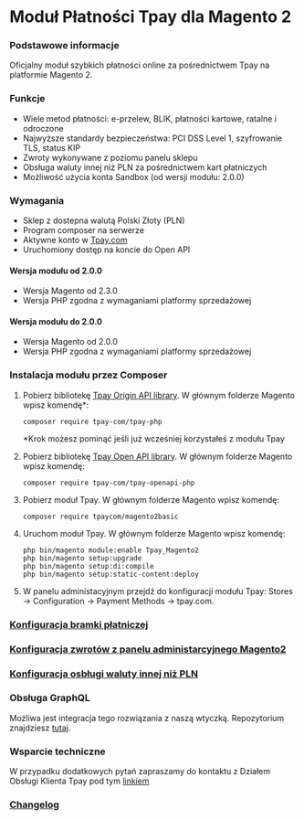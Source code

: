 # Moduł Płatności Tpay dla Magento 2

### Podstawowe informacje

Oficjalny moduł szybkich płatności online za pośrednictwem Tpay na platformie Magento 2.

### Funkcje

- Wiele metod płatności: e-przelew, BLIK, płatności kartowe, ratalne i odroczone
- Najwyższe standardy bezpieczeństwa: PCI DSS Level 1, szyfrowanie TLS, status KIP
- Zwroty wykonywane z poziomu panelu sklepu
- Obsługa waluty innej niż PLN za pośrednictwem kart płatniczych
- Możliwość użycia konta Sandbox (od wersji modułu: 2.0.0)

### Wymagania

- Sklep z dostepna walutą Polski Złoty (PLN)
- Program composer na serwerze
- Aktywne konto w [Tpay.com](https://tpay.com)
- Uruchomiony dostęp na koncie do Open API

#### Wersja modułu od 2.0.0

- Wersja Magento od 2.3.0
- Wersja PHP zgodna z wymaganiami platformy sprzedażowej

#### Wersja modułu do 2.0.0

- Wersja Magento od 2.0.0
- Wersja PHP zgodna z wymaganiami platformy sprzedażowej

### Instalacja modułu przez Composer

1. Pobierz bibliotekę [Tpay Origin API library](https://github.com/tpay-com/tpay-php). W głównym folderze Magento wpisz
   komendę*:

   ```
   composer require tpay-com/tpay-php
   ```

   *Krok możesz pominąć jeśli już wcześniej korzystałeś z modułu Tpay

2. Pobierz bibliotekę [Tpay Open API library](https://github.com/tpay-com/tpay-openapi-php). W głównym folderze Magento
   wpisz komendę:

   ```
   composer require tpay-com/tpay-openapi-php
   ```

3. Pobierz moduł Tpay. W głównym folderze Magento wpisz komendę:

   ```
   composer require tpaycom/magento2basic
   ```

4. Uruchom moduł Tpay. W głównym folderze Magento wpisz komendę:

   ```
   php bin/magento module:enable Tpay_Magento2
   php bin/magento setup:upgrade
   php bin/magento setup:di:compile
   php bin/magento setup:static-content:deploy
   ```

5. W panelu administacyjnym przejdź do konfiguracji modułu Tpay: Stores -> Configuration -> Payment Methods -> tpay.com.

### [Konfiguracja bramki płatniczej](https://support.tpay.com/pl/developer/addons/magento/instrukcja-konfiguracji-wtyczki-tpay-dla-magento-2)

### [Konfiguracja zwrotów z panelu administarcyjnego Magento2](https://support.tpay.com/pl/developer/addons/magento/instrukcja-realizacji-zwrotow-za-pomoca-wtyczki-tpay-dla-magento-2)

### [Konfiguracja osbługi waluty innej niż PLN](https://support.tpay.com/pl/developer/addons/magento/instrukcja-obslugi-wielu-walut-we-wtyczce-tpay-dla-magento-2)

### Obsługa GraphQL

Możliwa jest integracja tego rozwiązania z naszą wtyczką. Repozytorium znajdziesz
[tutaj](https://github.com/tpay-com/tpay-magento2-graphql).

### Wsparcie techniczne

W przypadku dodatkowych pytań zapraszamy do kontaktu z Działem Obsługi Klienta Tpay pod tym
[linkiem](https://tpay.com/kontakt)

### [Changelog](https://github.com/tpay-com/tpay-magento2-basic/releases)
